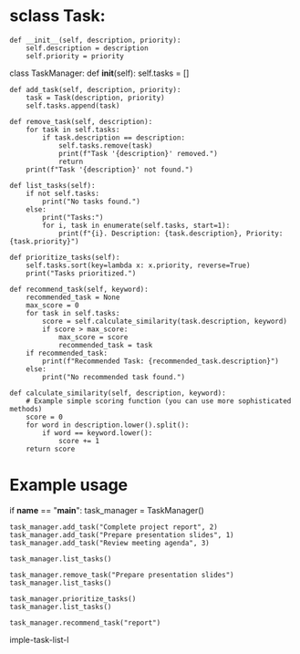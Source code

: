 # sclass Task:
    def __init__(self, description, priority):
        self.description = description
        self.priority = priority

class TaskManager:
    def __init__(self):
        self.tasks = []

    def add_task(self, description, priority):
        task = Task(description, priority)
        self.tasks.append(task)

    def remove_task(self, description):
        for task in self.tasks:
            if task.description == description:
                self.tasks.remove(task)
                print(f"Task '{description}' removed.")
                return
        print(f"Task '{description}' not found.")

    def list_tasks(self):
        if not self.tasks:
            print("No tasks found.")
        else:
            print("Tasks:")
            for i, task in enumerate(self.tasks, start=1):
                print(f"{i}. Description: {task.description}, Priority: {task.priority}")

    def prioritize_tasks(self):
        self.tasks.sort(key=lambda x: x.priority, reverse=True)
        print("Tasks prioritized.")

    def recommend_task(self, keyword):
        recommended_task = None
        max_score = 0
        for task in self.tasks:
            score = self.calculate_similarity(task.description, keyword)
            if score > max_score:
                max_score = score
                recommended_task = task
        if recommended_task:
            print(f"Recommended Task: {recommended_task.description}")
        else:
            print("No recommended task found.")

    def calculate_similarity(self, description, keyword):
        # Example simple scoring function (you can use more sophisticated methods)
        score = 0
        for word in description.lower().split():
            if word == keyword.lower():
                score += 1
        return score

# Example usage
if __name__ == "__main__":
    task_manager = TaskManager()

    task_manager.add_task("Complete project report", 2)
    task_manager.add_task("Prepare presentation slides", 1)
    task_manager.add_task("Review meeting agenda", 3)

    task_manager.list_tasks()

    task_manager.remove_task("Prepare presentation slides")
    task_manager.list_tasks()

    task_manager.prioritize_tasks()
    task_manager.list_tasks()

    task_manager.recommend_task("report")
imple-task-list-l
